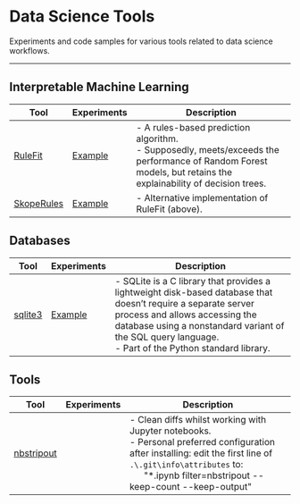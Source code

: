 # Data Science Tools

Experiments and code samples for various tools related to data science workflows.

---

## Interpretable Machine Learning
| Tool | Experiments | Description |
| ----- | -------- | --------------------- |
| [RuleFit](https://github.com/christophM/rulefit) | [Example](notebooks/RuleFit.ipynb) | - A rules-based prediction algorithm.<br>- Supposedly, meets/exceeds the performance of Random Forest models, but retains the explainability of decision trees.|
| [SkopeRules](https://github.com/scikit-learn-contrib/skope-rules) | [Example](notebooks/SkopeRules.ipynb) | - Alternative implementation of RuleFit (above).|

## Databases
| Tool | Experiments | Description |
| ----- | -------- | --------------------- |
| [sqlite3](https://docs.python.org/3/library/sqlite3.html) | [Example](notebooks/sqlite3.ipynb) | - SQLite is a C library that provides a lightweight disk-based database that doesn’t require a separate server process and allows accessing the database using a nonstandard variant of the SQL query language.<br>- Part of the Python standard library.|

## Tools
| Tool | Experiments | Description |
| ----- | -------- | --------------------- |
| [nbstripout](https://github.com/kynan/nbstripout) |  | - Clean diffs whilst working with Jupyter notebooks.<br>- Personal preferred configuration after installing: edit the first line of `.\.git\info\attributes` to:<br>&nbsp;&nbsp;&nbsp;&nbsp;&nbsp;&nbsp;"*.ipynb filter=nbstripout --keep-count --keep-output"|